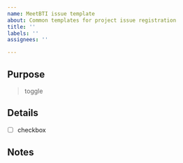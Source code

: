 ```yaml
---
name: MeetBTI issue template
about: Common templates for project issue registration
title: ''
labels: ''
assignees: ''

---
```


## Purpose
 > toggle

## Details
- [ ] checkbox

##  Notes
